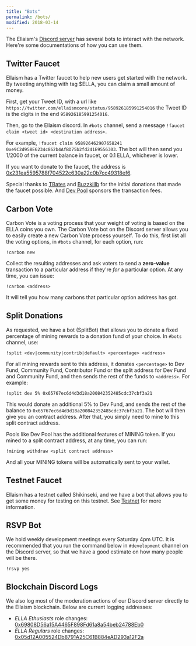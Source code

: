 ```yaml
---
title: "Bots"
permalink: /bots/
modified: 2018-03-14
---
```


The Ellaism's [Discord server](https://discord.gg/EKtynbS) has several bots to interact with the network. Here're some documentations of how you can use them.

## Twitter Faucet

Ellaism has a Twitter faucet to help new users get started with the network. By tweeting anything with tag $ELLA, you can claim a small amount of money.

First, get your Tweet ID, with a url like `https://twitter.com/ellaismcore/status/958926185991254016` the Tweet ID is the digits in the end `958926185991254016`.

Then, go to the Ellaism discord. In `#bots` channel, send a message `!faucet claim <tweet id> <destination address>`.

For example, `!faucet claim 958926462907658241 0xe9C2d958E6234c862b4AfBD75b2fd241E9556303`. The bot will then send you 1/2000 of the current balance in faucet, or 0.1 ELLA, whichever is lower.

If you want to donate to the faucet, the address is
[0x231ea5595788f704522c630a22c0b7cc49318ef6](https://explorer.ellaism.org/addr/0x231ea5595788f704522c630a22c0b7cc49318ef6).

Special thanks to [TBates](https://keybase.io/tbates76) and [Buzzkillb](https://keybase.io/buzzkillb) for the initial donations that made the faucet possible. And [Dev Pool](https://pool.ellaism.org) sponsors the transaction fees.

## Carbon Vote

Carbon Vote is a voting process that your weight of voting is based on the ELLA coins you own. The Carbon Vote bot on the Discord server allows you to easily create a new Carbon Vote process yourself. To do this, first list all the voting options, in `#bots` channel, for each option, run:

```
!carbon new
```

Collect the resulting addresses and ask voters to send a **zero-value** transaction to a particular address if they're *for* a particular option. At any time, you can issue:

```
!carbon <address>
```

It will tell you how many carbons that particular option address has got.

## Split Donations

As requested, we have a bot (SplitBot) that allows you to donate a fixed percentage of mining rewards to a donation fund of your choice. In `#bots` channel, use:

```
!split <dev|community|contrib|default> <percentage> <address>
```

For all mining rewards sent to this address, it donates `<percentage>` to Dev Fund, Community Fund, Contributor Fund or the split address for Dev Fund and Community Fund, and then sends the rest of the funds to `<address>`. For example:

```
!split dev 5% 0x65767ec6d4d3d18a200842352485cdc37cbf3a21
```

This would donate an additional 5% to Dev Fund, and sends the rest of the balance to `0x65767ec6d4d3d18a200842352485cdc37cbf3a21`. The bot will then give you an contract address. After that, you simply need to mine to this split contract address.

Pools like Dev Pool has the additional features of MINING token. If you mined to a split contract address, at any time, you can run:

```
!mining withdraw <split contract address>
```

And all your MINING tokens will be automatically sent to your wallet.

## Testnet Faucet

Ellaism has a testnet called Shikinseki, and we have a bot that allows you to get some money for testing on this testnet. See [Testnet](/testnet/) for more information.

## RSVP Bot

We hold weekly development meetings every Saturday 4pm UTC. It is recommended that you run the command below in `#development` channel on the Discord server, so that we have a good estimate on how many people will be there.

```
!rsvp yes
```

## Blockchain Discord Logs

We also log most of the moderation actions of our Discord server directly to the Ellaism blockchain. Below are current logging addresses:

* *ELLA Ethusiasts* role changes: [0x69808D56a15A4465F898Fd61a8a54beb24788Eb0](https://explorer.ellaism.org/account/0x69808D56a15A4465F898Fd61a8a54beb24788Eb0)
* *ELLA Regulars* role changes: [0x05d12A005524Db8791A25C61B884eAD293a12F2a](https://explorer.ellaism.org/account/0x05d12A005524Db8791A25C61B884eAD293a12F2a)
